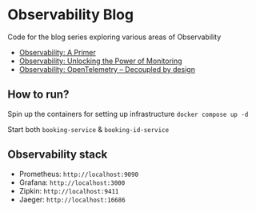 # Observability Blog
Code for the blog series exploring various areas of Observability

 - [Observability: A Primer](https://distributed-computing-musings.com/2025/01/observability-a-primer/)
 - [Observability: Unlocking the Power of Monitoring](https://distributed-computing-musings.com/2025/01/observability-unlocking-the-power-of-monitoring/)
 - [Observability: OpenTelemetry – Decoupled by design](https://distributed-computing-musings.com/2025/02/observability-opentelemetry-decoupled-by-design/)

## How to run?
Spin up the containers for setting up infrastructure
`docker compose up -d`

Start both `booking-service` & `booking-id-service`

## Observability stack
 - Prometheus: `http://localhost:9090`
 - Grafana: `http://localhost:3000`
 - Zipkin: `http://localhost:9411`
 - Jaeger: `http://localhost:16686`
